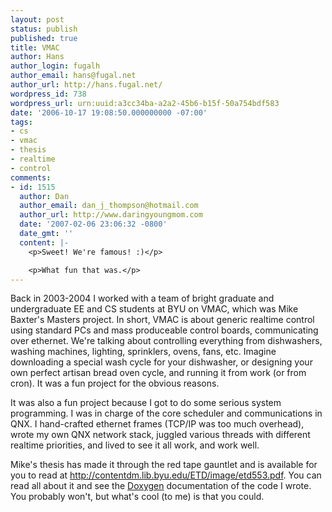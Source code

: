 ```yaml
---
layout: post
status: publish
published: true
title: VMAC
author: Hans
author_login: fugalh
author_email: hans@fugal.net
author_url: http://hans.fugal.net/
wordpress_id: 738
wordpress_url: urn:uuid:a3cc34ba-a2a2-45b6-b15f-50a754bdf583
date: '2006-10-17 19:08:50.000000000 -07:00'
tags:
- cs
- vmac
- thesis
- realtime
- control
comments:
- id: 1515
  author: Dan
  author_email: dan_j_thompson@hotmail.com
  author_url: http://www.daringyoungmom.com
  date: '2007-02-06 23:06:32 -0800'
  date_gmt: ''
  content: |-
    <p>Sweet! We're famous! :)</p>

    <p>What fun that was.</p>
---
```

<p>Back in 2003-2004 I worked with a team of bright graduate and undergraduate EE
and CS students at BYU on <acroynm title="Versatile Machine and Actuator
Control">VMAC</acronym>, which was Mike Baxter's Masters project. In short,
VMAC is about generic realtime control using standard PCs and mass produceable
control boards, communicating over ethernet. We're talking about controlling
everything from dishwashers, washing machines, lighting, sprinklers, ovens,
fans, etc. Imagine downloading a special wash cycle for your dishwasher, or
designing your own perfect artisan bread oven cycle, and running it from work
(or from cron). It was a fun project for the obvious reasons.</p>

<p>It was also a fun project because I got to do some serious system programming.
I was in charge of the core scheduler and communications in QNX. I hand-crafted
ethernet frames (TCP/IP was too much overhead), wrote my own QNX network stack,
juggled various threads with different realtime priorities, and lived to see it
all work, and work well.</p>

<p>Mike's thesis has made it through the red tape gauntlet and is available for
you to read at <a href="http://contentdm.lib.byu.edu/ETD/image/etd553.pdf">http://contentdm.lib.byu.edu/ETD/image/etd553.pdf</a>. You can
read all about it and see the <a href="http://www.stack.nl/~dimitri/doxygen/">Doxygen</a>
documentation of the code I wrote. You probably won't, but what's cool (to me)
is that you could.</p>
